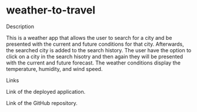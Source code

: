 # weather-to-travel

Description

This is a weather app that allows the user to search for a city and be presented with the current and future conditions for that city. Afterwards, the searched city is added to the search history. The user have the option to click on a city in the search hisotry and then again they will be presented with the current and future forecast. The weather conditions display the temperature, humidity, and wind speed.

Links

Link of the deployed application.

Link of the GitHub repository.
